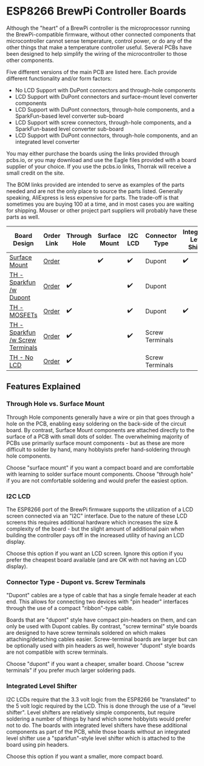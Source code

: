 ESP8266 BrewPi Controller Boards
================================

Although the "heart" of a BrewPi controller is the microprocessor running the BrewPi-compatible firmware, without other connected components that microcontroller cannot sense temperature, control power, or do any of the other things that make a temperature controller useful. Several PCBs have been designed to help simplify the wiring of the microcontroller to those other components.

Five different versions of the main PCB are listed here.  Each provide
different functionality and/or form factors:

*   No LCD Support with DuPont connectors and through-hole components
*   LCD Support with DuPont connectors and surface-mount level converter components
*   LCD Support with DuPont connectors, through-hole components, and a SparkFun-based level converter sub-board
*   LCD Support with screw connectors, through-hole components, and a SparkFun-based level converter sub-board
*   LCD Support with DuPont connectors, through-hole components, and an integrated level converter

You may either purchase the boards using the links provided through pcbs.io, or you may download and use the Eagle files provided with a board supplier of your choice.  If you use the pcbs.io links, Thorrak will receive a small credit on the site.

The BOM links provided are intended to serve as examples of the parts needed and are not the only place to source the parts listed.  Generally speaking, AliExpress is less expensive for parts.  The trade-off is that sometimes you are buying 100 at a time, and in most cases you are waiting for shipping.  Mouser or other project part suppliers will probably have these parts as well.



| Board Design                                                 | Order Link                                            | Through Hole       | Surface Mount      | I2C LCD            | Connector Type  | Integrated Level Shifter |
| ------------------------------------------------------------ | ----------------------------------------------------- | ------------------ | ------------------ | ------------------ | --------------- | ------------------------ |
| [Surface Mount](D1-%20-%20-SMD.md)                           | [Order](https://oshpark.com/shared_projects/sZcIGxXP) |                    | :heavy_check_mark: | :heavy_check_mark: | Dupont          | :heavy_check_mark:       |
| [TH - Sparkfun /w Dupont](D1%20-%20LCD%20TH%20Dupont.md)     | [Order](https://PCBs.io/share/40D1X)                  | :heavy_check_mark: |                    | :heavy_check_mark: | Dupont          |                          |
| [TH - MOSFETs](https://github.com/brewpi-remix/brewpi-pcb-rmx/tree/master/D1%20Breakout) | [Order](https://pcbs.io/share/z5JLZ)                  | :heavy_check_mark: |                    | :heavy_check_mark: | Dupont          | :heavy_check_mark:       |
| [TH - Sparkfun /w Screw Terminals](D1%20-%20LCD%20TH%20Screws.md) | [Order](https://PCBs.io/share/4qpVq)                  | :heavy_check_mark: |                    | :heavy_check_mark: | Screw Terminals |                          |
| [TH - No LCD](D1%20-%20No%20LCD.md)                          | [Order](https://PCBs.io/share/49yVo)                  | :heavy_check_mark: |                    |                    | Screw Terminals |                          |




Features Explained
------------------

### Through Hole vs. Surface Mount

Through Hole components generally have a wire or pin that goes through a hole on the PCB, enabling easy soldering on the back-side of the circuit board. By contrast, Surface Mount components are attached directly to the surface of a PCB with small dots of solder. The overwhelming majority of PCBs use primarily surface mount components - but as these are more difficult to solder by hand, many hobbyists prefer hand-soldering through hole components. 

Choose "surface mount" if you want a compact board and are comfortable with learning to solder surface mount components. Choose "through hole" if you are not comfortable soldering and would prefer the easiest option.


### I2C LCD

The ESP8266 port of the BrewPi firmware supports the utilization of a LCD screen connected via an "I2C" interface. Due to the nature of these LCD screens this requires additional hardware which increases the size & complexity of the board - but the slight amount of additional pain when building the controller pays off in the increased utility of having an LCD display.

Choose this option if you want an LCD screen. Ignore this option if you prefer the cheapest board available (and are OK with not having an LCD display).


### Connector Type - Dupont vs. Screw Terminals

"Dupont" cables are a type of cable that has a single female header at each end. This allows for connecting two devices with "pin header" interfaces through the use of a compact "ribbon"-type cable. 

Boards that are "dupont" style have compact pin-headers on them, and can only be used with Dupont cables. By contrast, "screw terminal" style boards are designed to have screw terminals soldered on which makes attaching/detaching cables easier. Screw-terminal boards are larger but can be optionally used with pin headers as well, however "dupont" style boards are not compatible with screw terminals.

Choose "dupont" if you want a cheaper, smaller board. Choose "screw terminals" if you prefer much larger soldering pads. 


### Integrated Level Shifter

I2C LCDs require that the 3.3 volt logic from the ESP8266 be "translated" to the 5 volt logic required by the LCD. This is done through the use of a "level shifter". Level shifters are relatively simple components, but require soldering a number of things by hand which some hobbyists would prefer not to do. The boards with integrated level shifters have these additional components as part of the PCB, while those boards without an integrated level shifter use a "sparkfun"-style level shifter which is attached to the board using pin headers. 


Choose this option if you want a smaller, more compact board.



